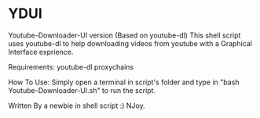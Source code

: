 # YDUI
Youtube-Downloader-UI version (Based on youtube-dl)
This shell script uses youtube-dl to help downloading videos from youtube with a Graphical Interface exprience.

Requirements:
youtube-dl
proxychains

How To Use:
Simply open a terminal in script's folder and type in "bash Youtube-Downloader-UI.sh" to run the script.

Written By a newbie in shell script :)
NJoy.
